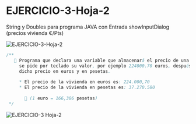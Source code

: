 # EJERCICIO-3-Hoja-2
String y Doubles para programa JAVA con Entrada showInputDialog (precios vivienda €/Pts)

![ EJERCICIO-3-Hoja-2](https://repository-images.githubusercontent.com/541266975/a5d1201b-19ef-431c-ba61-15c02504f0cf)


```java
/**
   🔴 Programa que declara una variable que almacenará el precio de una vivienda que
     se pide por teclado su valor, por ejemplo 224000.70 euros, después nos visualiza
     dicho precio en euros y en pesetas.
     
     * El precio de la vivienda en euros es: 224.000,70
     * El precio de la vivienda en pesetas es: 37.270.580
      
       🏴‍ (1 euro = 166,386 pesetas)
 */
```

![ EJERCICIO-3 Hoja-2](https://repository-images.githubusercontent.com/541266975/a5d36dac-1547-4ef4-a625-e868ad43f3b4)
